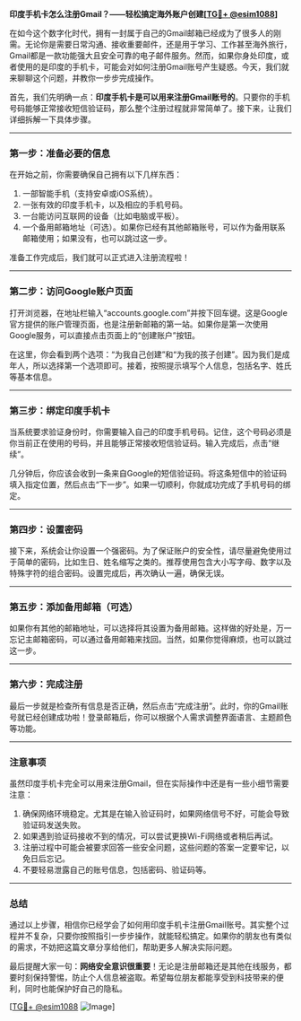 **印度手机卡怎么注册Gmail？——轻松搞定海外账户创建[[TG💪+ @esim1088](https://t.me/s/esim1088)]**

在如今这个数字化时代，拥有一封属于自己的Gmail邮箱已经成为了很多人的刚需。无论你是需要日常沟通、接收重要邮件，还是用于学习、工作甚至海外旅行，Gmail都是一款功能强大且安全可靠的电子邮件服务。然而，如果你身处印度，或者使用的是印度的手机卡，可能会对如何注册Gmail账号产生疑惑。今天，我们就来聊聊这个问题，并教你一步步完成操作。

首先，我们先明确一点：**印度手机卡是可以用来注册Gmail账号的**。只要你的手机号码能够正常接收短信验证码，那么整个注册过程就非常简单了。接下来，让我们详细拆解一下具体步骤。

---

### **第一步：准备必要的信息**
在开始之前，你需要确保自己拥有以下几样东西：
1. 一部智能手机（支持安卓或iOS系统）。
2. 一张有效的印度手机卡，以及相应的手机号码。
3. 一台能访问互联网的设备（比如电脑或平板）。
4. 一个备用邮箱地址（可选）。如果你已经有其他邮箱账号，可以作为备用联系邮箱使用；如果没有，也可以跳过这一步。

准备工作完成后，我们就可以正式进入注册流程啦！

---

### **第二步：访问Google账户页面**
打开浏览器，在地址栏输入“accounts.google.com”并按下回车键。这是Google官方提供的账户管理页面，也是注册新邮箱的第一站。如果你是第一次使用Google服务，可以直接点击页面上的“创建账户”按钮。

在这里，你会看到两个选项：“为我自己创建”和“为我的孩子创建”。因为我们是成年人，所以选择第一个选项即可。接着，按照提示填写个人信息，包括名字、姓氏等基本信息。

---

### **第三步：绑定印度手机卡**
当系统要求验证身份时，你需要输入自己的印度手机号码。记住，这个号码必须是你当前正在使用的号码，并且能够正常接收短信验证码。输入完成后，点击“继续”。

几分钟后，你应该会收到一条来自Google的短信验证码。将这条短信中的验证码填入指定位置，然后点击“下一步”。如果一切顺利，你就成功完成了手机号码的绑定。

---

### **第四步：设置密码**
接下来，系统会让你设置一个强密码。为了保证账户的安全性，请尽量避免使用过于简单的密码，比如生日、姓名缩写之类的。推荐使用包含大小写字母、数字以及特殊字符的组合密码。设置完成后，再次确认一遍，确保无误。

---

### **第五步：添加备用邮箱（可选）**
如果你有其他的邮箱地址，可以选择将其设置为备用邮箱。这样做的好处是，万一忘记主邮箱密码，可以通过备用邮箱来找回。当然，如果你觉得麻烦，也可以跳过这一步。

---

### **第六步：完成注册**
最后一步就是检查所有信息是否正确，然后点击“完成注册”。此时，你的Gmail账号就已经创建成功啦！登录邮箱后，你可以根据个人需求调整界面语言、主题颜色等功能。

---

### **注意事项**
虽然印度手机卡完全可以用来注册Gmail，但在实际操作中还是有一些小细节需要注意：
1. 确保网络环境稳定。尤其是在输入验证码时，如果网络信号不好，可能会导致验证码发送失败。
2. 如果遇到验证码接收不到的情况，可以尝试更换Wi-Fi网络或者稍后再试。
3. 注册过程中可能会被要求回答一些安全问题，这些问题的答案一定要牢记，以免日后忘记。
4. 不要轻易泄露自己的账号信息，包括密码、验证码等。

---

### **总结**
通过以上步骤，相信你已经学会了如何用印度手机卡注册Gmail账号。其实整个过程并不复杂，只要你按照指引一步步操作，就能轻松搞定。如果你的朋友也有类似的需求，不妨把这篇文章分享给他们，帮助更多人解决实际问题。

最后提醒大家一句：**网络安全意识很重要**！无论是注册邮箱还是其他在线服务，都要时刻保持警惕，防止个人信息被盗取。希望每位朋友都能享受到科技带来的便利，同时也能保护好自己的隐私。

[[TG💪+ @esim1088](https://t.me/s/esim1088) ![Image](https://i.postimg.cc/4NQfJmqS/Snipaste-2025-05-13-00-14-12.png)]
